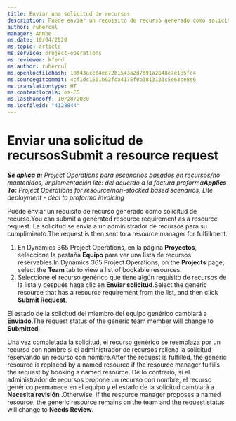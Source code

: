 ```yaml
---
title: Enviar una solicitud de recursos
description: Puede enviar un requisito de recurso generado como solicitud de recurso. La solicitud se envía a un administrador de recursos para su cumplimiento.
author: ruhercul
manager: Annbe
ms.date: 10/04/2020
ms.topic: article
ms.service: project-operations
ms.reviewer: kfend
ms.author: ruhercul
ms.openlocfilehash: 18f43acc64ed72b1543a2d7d91a2648e7e185fc4
ms.sourcegitcommit: 4cf1dc1561b92fca4175f0b3813133c5e63ce8e6
ms.translationtype: HT
ms.contentlocale: es-ES
ms.lasthandoff: 10/28/2020
ms.locfileid: "4128844"
---
```

# <a name="submit-a-resource-request"></a><span data-ttu-id="d70e5-104">Enviar una solicitud de recursos</span><span class="sxs-lookup"><span data-stu-id="d70e5-104">Submit a resource request</span></span>

<span data-ttu-id="d70e5-105">_**Se aplica a:** Project Operations para escenarios basados en recursos/no mantenidos, implementación lite: del acuerdo a la factura proforma_</span><span class="sxs-lookup"><span data-stu-id="d70e5-105">_**Applies To:** Project Operations for resource/non-stocked based scenarios, Lite deployment - deal to proforma invoicing_</span></span>

<span data-ttu-id="d70e5-106">Puede enviar un requisito de recurso generado como solicitud de recurso.</span><span class="sxs-lookup"><span data-stu-id="d70e5-106">You can submit a generated resource requirement as a resource request.</span></span> <span data-ttu-id="d70e5-107">La solicitud se envía a un administrador de recursos para su cumplimiento.</span><span class="sxs-lookup"><span data-stu-id="d70e5-107">The request is then sent to a resource manager for fulfillment.</span></span>

1. <span data-ttu-id="d70e5-108">En Dynamics 365 Project Operations, en la página **Proyectos**, seleccione la pestaña **Equipo** para ver una lista de recursos reservables.</span><span class="sxs-lookup"><span data-stu-id="d70e5-108">In Dynamics 365 Project Operations, on the **Projects** page, select the **Team** tab to view a list of bookable resources.</span></span> 
2. <span data-ttu-id="d70e5-109">Seleccione el recurso genérico que tiene algún requisito de recursos de la lista y después haga clic en **Enviar solicitud**.</span><span class="sxs-lookup"><span data-stu-id="d70e5-109">Select the generic resource that has a resource requirement from the list, and then click **Submit Request**.</span></span>

<span data-ttu-id="d70e5-110">El estado de la solicitud del miembro del equipo genérico cambiará a **Enviado**.</span><span class="sxs-lookup"><span data-stu-id="d70e5-110">The request status of the generic team member will change to **Submitted**.</span></span>

<span data-ttu-id="d70e5-111">Una vez completada la solicitud, el recurso genérico se reemplaza por un recurso con nombre si el administrador de recursos rellena la solicitud reservando un recurso con nombre.</span><span class="sxs-lookup"><span data-stu-id="d70e5-111">After the request is fulfilled, the generic resource is replaced by a named resource if the resource manager fulfills the request by booking a named resource.</span></span> <span data-ttu-id="d70e5-112">De lo contrario, si el administrador de recursos propone un recurso con nombre, el recurso genérico permanece en el equipo y el estado de la solicitud cambiará a **Necesita revisión** .</span><span class="sxs-lookup"><span data-stu-id="d70e5-112">Otherwise, if the resource manager proposes a named resource, the generic resource remains on the team and the request status will change to **Needs Review**.</span></span>
